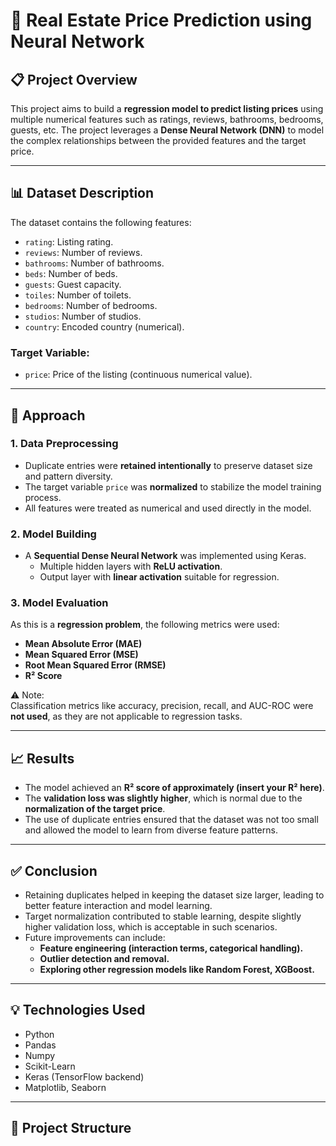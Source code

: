 # 🏡 Real Estate Price Prediction using Neural Network

## 📋 Project Overview
This project aims to build a **regression model to predict listing prices** using multiple numerical features such as ratings, reviews, bathrooms, bedrooms, guests, etc. The project leverages a **Dense Neural Network (DNN)** to model the complex relationships between the provided features and the target price.

---

## 📊 Dataset Description
The dataset contains the following features:
- `rating`: Listing rating.
- `reviews`: Number of reviews.
- `bathrooms`: Number of bathrooms.
- `beds`: Number of beds.
- `guests`: Guest capacity.
- `toiles`: Number of toilets.
- `bedrooms`: Number of bedrooms.
- `studios`: Number of studios.
- `country`: Encoded country (numerical).

### Target Variable:
- `price`: Price of the listing (continuous numerical value).

---

## 🔧 Approach

### 1. Data Preprocessing
- Duplicate entries were **retained intentionally** to preserve dataset size and pattern diversity.
- The target variable `price` was **normalized** to stabilize the model training process.
- All features were treated as numerical and used directly in the model.

### 2. Model Building
- A **Sequential Dense Neural Network** was implemented using Keras.
  - Multiple hidden layers with **ReLU activation**.
  - Output layer with **linear activation** suitable for regression.

### 3. Model Evaluation
As this is a **regression problem**, the following metrics were used:
- **Mean Absolute Error (MAE)**
- **Mean Squared Error (MSE)**
- **Root Mean Squared Error (RMSE)**
- **R² Score**

⚠ Note:  
Classification metrics like accuracy, precision, recall, and AUC-ROC were **not used**, as they are not applicable to regression tasks.

---

## 📈 Results
- The model achieved an **R² score of approximately (insert your R² here)**.
- The **validation loss was slightly higher**, which is normal due to the **normalization of the target price**.
- The use of duplicate entries ensured that the dataset was not too small and allowed the model to learn from diverse feature patterns.

---

## ✅ Conclusion
- Retaining duplicates helped in keeping the dataset size larger, leading to better feature interaction and model learning.
- Target normalization contributed to stable learning, despite slightly higher validation loss, which is acceptable in such scenarios.
- Future improvements can include:
  - **Feature engineering (interaction terms, categorical handling).**
  - **Outlier detection and removal.**
  - **Exploring other regression models like Random Forest, XGBoost.**

---

## 💡 Technologies Used
- Python
- Pandas
- Numpy
- Scikit-Learn
- Keras (TensorFlow backend)
- Matplotlib, Seaborn

---

## 📂 Project Structure
